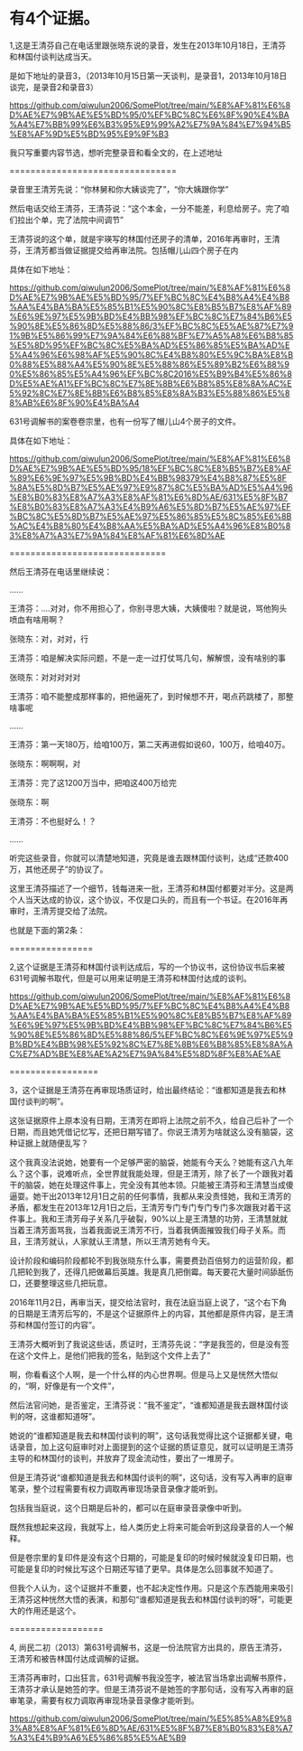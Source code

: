 有4个证据。
=======================

1,这是王清芬自己在电话里跟张晓东说的录音，发生在2013年10月18日，王清芬和林国付谈判达成当天。

是如下地址的录音3，（2013年10月15日第一天谈判，是录音1，2013年10月18日谈完，是录音2和录音3）

https://github.com/qiwulun2006/SomePlot/tree/main/%E8%AF%81%E6%8D%AE%E7%9B%AE%E5%BD%95/0%EF%BC%8C%E6%8F%90%E4%BA%A4%E7%BB%99%E6%B3%95%E9%99%A2%E7%9A%84%E7%94%B5%E8%AF%9D%E5%BD%95%E9%9F%B3

我只写重要内容节选，想听完整录音和看全文的，在上述地址

================================

录音里王清芳先说：“你林舅和你大姨谈完了”，“你大姨跟你学”

然后电话交给王清芬，王清芬说：“这个本金，一分不能差，利息给房子。完了咱们拉出个单，完了法院中间调节”

王清芬说的这个单，就是宇瑛写的林国付还房子的清单，2016年再审时，王清芬，王清芳都当做证据提交给再审法院。包括帽儿山四个房子在内

具体在如下地址：

https://github.com/qiwulun2006/SomePlot/tree/main/%E8%AF%81%E6%8D%AE%E7%9B%AE%E5%BD%95/7%EF%BC%8C%E4%B8%A4%E4%B8%AA%E4%BA%BA%E5%85%B1%E5%90%8C%E8%B5%B7%E8%AF%89%E6%9E%97%E5%9B%BD%E4%BB%98%EF%BC%8C%E7%84%B6%E5%90%8E%E5%86%8D%E5%88%86/3%EF%BC%8C%E5%AE%87%E7%91%9B%E5%86%99%E7%9A%84%E6%88%BF%E7%A5%A8%E6%B8%85%E5%8D%95%EF%BC%8C%E5%BA%AD%E5%86%85%E5%BA%AD%E5%A4%96%E6%98%AF%E5%90%8C%E4%B8%80%E5%9C%BA%E8%B0%88%E5%88%A4%E5%90%8E%E5%88%86%E5%89%B2%E6%88%90%E5%86%85%E5%A4%96%EF%BC%8C2016%E5%B9%B4%E5%86%8D%E5%AE%A1%EF%BC%8C%E7%8E%8B%E6%B8%85%E8%8A%AC%E5%92%8C%E7%8E%8B%E6%B8%85%E8%8A%B3%E5%88%86%E5%88%AB%E6%8F%90%E4%BA%A4

631号调解书的案卷卷宗里，也有一份写了帽儿山4个房子的文件。

具体在如下地址：

https://github.com/qiwulun2006/SomePlot/tree/main/%E8%AF%81%E6%8D%AE%E7%9B%AE%E5%BD%95/18%EF%BC%8C%E8%B5%B7%E8%AF%89%E6%9E%97%E5%9B%BD%E4%BB%98379%E4%B8%87%E5%8F%8A%E5%8D%B7%E5%AE%97%E9%87%8C%E5%BA%AD%E5%A4%96%E8%B0%83%E8%A7%A3%E8%AF%81%E6%8D%AE/631%E5%8F%B7%E8%B0%83%E8%A7%A3%E4%B9%A6%E5%8D%B7%E5%AE%97%EF%BC%8C%E5%8D%B7%E5%AE%97%E5%86%85%E5%8C%85%E6%8B%AC%E4%B8%80%E4%B8%AA%E5%BA%AD%E5%A4%96%E8%B0%83%E8%A7%A3%E7%9A%84%E8%AF%81%E6%8D%AE

==============================

然后王清芬在电话里继续说：

......

王清芬：....对对，你不用担心了，你别寻思大姨，大姨傻啦？就是说，骂他狗头喷血有啥用啊？

张晓东：对，对对，行

王清芬：咱是解决实际问题，不是一走一过打仗骂几句，解解恨，没有啥别的事

张晓东：对对对对对

王清芬：咱不能整成那样事的，把他逼死了，到时候想不开，喝点药跳楼了，那整啥事呢

......

王清芬：第一天180万，给咱100万，第二天再进假如说60，100万，给咱40万。

张晓东：啊啊啊，对

王清芬：完了这1200万当中，把咱这400万给完

张晓东：啊

王清芬：不也挺好么！？

......

听完这些录音，你就可以清楚地知道，究竟是谁去跟林国付谈判，达成“还款400万，其他还房子”的协议了。



这里王清芬描述了一个细节，钱每进来一批，王清芬和林国付都要对半分。这是两个人当天达成的协议，这个协议，不仅是口头的，而且有一个书证。在2016年再审时，王清芳提交给了法院。

也就是下面的第2条：

================

2,这个证据是王清芬和林国付谈判达成后，写的一个协议书，这份协议书后来被631号调解书取代，但是可以用来证明是王清芬和林国付达成的谈判。

https://github.com/qiwulun2006/SomePlot/tree/main/%E8%AF%81%E6%8D%AE%E7%9B%AE%E5%BD%95/7%EF%BC%8C%E4%B8%A4%E4%B8%AA%E4%BA%BA%E5%85%B1%E5%90%8C%E8%B5%B7%E8%AF%89%E6%9E%97%E5%9B%BD%E4%BB%98%EF%BC%8C%E7%84%B6%E5%90%8E%E5%86%8D%E5%88%86/5%EF%BC%8C%E6%9E%97%E5%9B%BD%E4%BB%98%E5%92%8C%E7%8E%8B%E6%B8%85%E8%8A%AC%E7%AD%BE%E8%AE%A2%E7%9A%84%E5%8D%8F%E8%AE%AE

=================

3，这个证据是王清芬在再审现场质证时，给出最终结论：“谁都知道是我去和林国付谈判的啊”。

这张证据原件上原本没有日期，王清芳在即将上法院之前不久，给自己后补了一个日期，而且她凭借记忆写，还把日期写错了。你说王清芳为啥就这么没有脑袋，这种证据上就随便乱写？

这个我真没法说她，她要有一个足够严密的脑袋，她能有今天么？她能有这八九年么？这个事，说难听点，全世界就我能处理，但是王清芳，除了长了一个跟我对着干的脑袋，她在处理这件事上，完全没有其他本领。只能被王清芬和王清慧当成傻逼耍。她干出2013年12月1日之前的任何事情，我都从来没责怪她，我和王清芳的矛盾，都发生在2013年12月1日之后，王清芳专门专门专门专门多次跟我对着干这件事上。我和王清芳母子关系几乎破裂，90%以上是王清慧的功劳，王清慧就就当着王清芳面骂我，当着我面说王清芳不行，当着我俩面摧毁我们母子关系。而且，王清芳就认，人家就认王清慧，所以王清芳她有今天。

设计阶段和编码阶段都轮不到我张晓东什么事，需要费劲百倍努力的运营阶段，都几把轮到我了，还得几把做幕后英雄。我是真几把倒霉。每天要花大量时间舔舐伤口，还要整理这些几把玩意。

2016年11月2日，再审当天，提交给法官时，我在法庭当庭上说了，“这个右下角的日期是王清芳后写的，不是这个证据原件上的内容，其他都是原件内容，是王清芬和林国付签订的内容”。

王清芬大概听到了我说这些话，质证时，王清芬先说：“字是我签的，但是没有签在这个文件上，是他们把我的签名，贴到这个文件上去了”

啊，你看看这个人啊，是一个什么样的内心世界啊。但是马上又是恍然大悟似的，“啊，好像是有一个文件”，

然后法官问她，是否鉴定，王清芬说：“我不鉴定”，“谁都知道是我去跟林国付谈判的呀，这谁都知道呀”。

她说的“谁都知道是我去和林国付谈判的啊”，这句话我觉得比这个证据都关键，电话录音，加上这句庭审时对上面提到的这个证据的质证意见，就可以证明是王清芬主导的和林国付的谈判，并放弃了现金流动性，要出了一堆房子。

但是王清芬说“谁都知道是我去和林国付谈判的啊”，这句话，没有写入再审的庭审笔录，整个过程需要有权力调取再审现场录音录像才能听到。

包括我当庭说，这个日期是后补的，都可以在庭审录音录像中听到。

既然我想起来这段，我就写上，给人类历史上将来可能会听到这段录音的人一个解释。

但是卷宗里的复印件是没有这个日期的，可能是复印的时候时候就没复印日期，也可能是复印的时候比写这个日期还写错了更早。具体是怎么回事就不知道了。

但我个人认为，这个证据并不重要，也不起决定性作用。只是这个东西能用来吸引王清芬这种恍然大悟的表演，和那句“谁都知道是我去和林国付谈判的呀”，可能更大的作用还是这个。

==================

4, 尚民二初（2013）第631号调解书，这是一份法院官方出具的，原告王清芬，王清芳和被告林国付达成调解的证据。

王清芬再审时，口出狂言，631号调解书我没签字，被法官当场拿出调解书原件，王清芬才承认是她签的字。但是王清芬说不是她签的字那句话，没有写入再审的庭审笔录，需要有权力调取再审现场录音录像才能听到。

https://github.com/qiwulun2006/SomePlot/tree/main/%E5%85%A8%E9%83%A8%E8%AF%81%E6%8D%AE/631%E5%8F%B7%E8%B0%83%E8%A7%A3%E4%B9%A6%E5%86%85%E5%AE%B9

